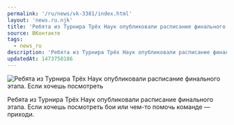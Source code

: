 ```yaml
---
permalink: '/ru/news/vk-3381/index.html'
layout: 'news.ru.njk'
title: 'Ребята из Турнира Трёх Наук опубликовали расписание финального этапа.'
source: ВКонтакте
tags:
  - news_ru
description: 'Ребята из Турнира Трёх Наук опубликовали расписание финального этапа.'
updatedAt: 1473750186
---
```

![Ребята из Турнира Трёх Наук опубликовали расписание финального этапа. Если хочешь посмотреть](https://sun9-30.userapi.com/impf/c631430/v631430836/41b4f/Ce7cUbYJONk.jpg?size=764x1080&quality=96&sign=f076ecd9364ec696126a509715ece140&c_uniq_tag=pAa0mmN96PsTU6msEa13-IcLpkwa5v62v8GF8cfxBn8&type=album)

Ребята из Турнира Трёх Наук опубликовали расписание финального этапа. Если хочешь посмотреть бои или чем-то помочь команде — приходи.
